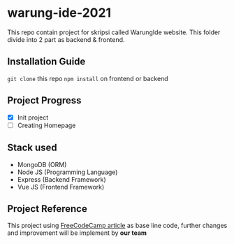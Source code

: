 # warung-ide-2021
This repo contain project for skripsi called WarungIde website. This folder divide into 2 part as backend & frontend.

## Installation Guide
`git clone` this repo
`npm install` on frontend or backend

## Project Progress
- [x] Init project
- [ ] Creating Homepage

## Stack used
- MongoDB (ORM)
- Node JS (Programming Language)
- Express (Backend Framework)
- Vue JS (Frontend Framework)

## Project Reference
This project using [FreeCodeCamp article](https://www.freecodecamp.org/news/build-a-full-stack-mevn-app/) as base line code, further changes and improvement will be implement by **our team**


